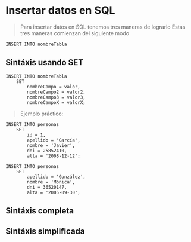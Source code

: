 # Insertar datos en SQL

> Para insertar datos en SQL tenemos tres maneras de lograrlo
> Estas tres maneras comienzan del siguiente modo

    INSERT INTO nombreTabla

## Sintáxis usando SET

    INSERT INTO nombreTabla  
        SET  
            nombreCampo = valor,  
            nombreCampo2 = valor2,  
            nombreCampo3 = valor3,  
            nombreCampoX = valorX;  

> Ejemplo práctico: 

    INSERT INTO personas  
        SET  
            id = 1,  
            apellido = 'García',  
            nombre = 'Javier',  
            dni = 25852410,  
            alta = '2008-12-12';  

    INSERT INTO personas  
        SET  
            apellido = 'González',  
            nombre = 'Mónica',  
            dni = 36520147,  
            alta = '2005-09-30';            


## Sintáxis completa

## Sintáxis simplificada